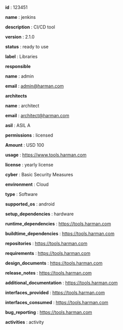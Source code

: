   **id** : 123451

  **name** : jenkins

  **description** : CI/CD tool
 
  **version** : 2.1.0

  **status** : ready to use

  **label** : Libraries

  **responsible**

   **name** : admin

   **email** : admin@harman.com

  **architects** 

   **name** : architect
   
   **email** : architect@harman.com

  **asil** : ASIL A

  **permissions** : licensed

 **Amount** : USD
 100

  **usage** : https://www.tools.harman.com

  **license** : yearly license

  **cyber** : Basic Security Measures

  **environment** : Cloud

  **type** : Software

  **supported_os** : android

  **setup_dependencies** : hardware

  **runtime_dependencies** : https://tools.harman.com

  **buildtime_dependencies** : https://tools.harman.com

  **repositories** : https://tools.harman.com

  **requirements** : https://tools.harman.com

  **design_documents** : https://tools.harman.com

  **release_notes** : https://tools.harman.com

  **additional_documentation** : https://tools.harman.com

  **interfaces_provided** : https://tools.harman.com

  **interfaces_consumed** : https://tools.harman.com

  **bug_reporting** : https://tools.harman.com
  
  **activities** : activity

